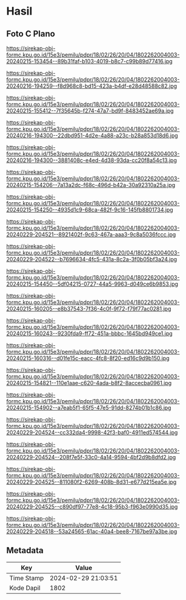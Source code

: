 # Hasil

## Foto C Plano

https://sirekap-obj-formc.kpu.go.id/15e3/pemilu/pdpr/18/02/26/20/04/1802262004003-20240215-153454--89b31faf-b103-4019-b8c7-c99b89d77416.jpg

https://sirekap-obj-formc.kpu.go.id/15e3/pemilu/pdpr/18/02/26/20/04/1802262004003-20240216-194259--f8d968c8-bd15-423a-b4df-e28d48588c82.jpg

https://sirekap-obj-formc.kpu.go.id/15e3/pemilu/pdpr/18/02/26/20/04/1802262004003-20240215-155412--7f35645b-f274-47a7-bd9f-8483452ae69a.jpg

https://sirekap-obj-formc.kpu.go.id/15e3/pemilu/pdpr/18/02/26/20/04/1802262004003-20240216-194300--22dbd951-4d2e-4a88-a23c-b28a853d18d6.jpg

https://sirekap-obj-formc.kpu.go.id/15e3/pemilu/pdpr/18/02/26/20/04/1802262004003-20240216-194300--3881408c-e4ed-4d38-93da-cc20f8a54c13.jpg

https://sirekap-obj-formc.kpu.go.id/15e3/pemilu/pdpr/18/02/26/20/04/1802262004003-20240215-154206--7a13a2dc-f68c-496d-b42a-30a92310a25a.jpg

https://sirekap-obj-formc.kpu.go.id/15e3/pemilu/pdpr/18/02/26/20/04/1802262004003-20240215-154250--4935d1c9-68ca-482f-9c16-145fb8801734.jpg

https://sirekap-obj-formc.kpu.go.id/15e3/pemilu/pdpr/18/02/26/20/04/1802262004003-20240229-204521--8921402f-9c63-467a-aaa3-9c8a5036fccc.jpg

https://sirekap-obj-formc.kpu.go.id/15e3/pemilu/pdpr/18/02/26/20/04/1802262004003-20240229-204522--b7696634-4fc5-431a-8c2a-3f0b05bf3a24.jpg

https://sirekap-obj-formc.kpu.go.id/15e3/pemilu/pdpr/18/02/26/20/04/1802262004003-20240215-154450--5df04215-0727-44a5-9963-d049ce6b9853.jpg

https://sirekap-obj-formc.kpu.go.id/15e3/pemilu/pdpr/18/02/26/20/04/1802262004003-20240215-160205--e8b37543-7f36-4c0f-9f72-f79f77ac0281.jpg

https://sirekap-obj-formc.kpu.go.id/15e3/pemilu/pdpr/18/02/26/20/04/1802262004003-20240215-160243--9230fda9-ff72-451a-bbbc-1645bd949ce1.jpg

https://sirekap-obj-formc.kpu.go.id/15e3/pemilu/pdpr/18/02/26/20/04/1802262004003-20240215-160316--d01fe15c-eacc-4fc8-8f20-ed16c9d9b150.jpg

https://sirekap-obj-formc.kpu.go.id/15e3/pemilu/pdpr/18/02/26/20/04/1802262004003-20240215-154821--110e1aae-c620-4ada-b8f2-8accecba0961.jpg

https://sirekap-obj-formc.kpu.go.id/15e3/pemilu/pdpr/18/02/26/20/04/1802262004003-20240215-154902--a7eab5f1-65f5-47e5-91dd-8274b01b1c86.jpg

https://sirekap-obj-formc.kpu.go.id/15e3/pemilu/pdpr/18/02/26/20/04/1802262004003-20240229-204524--cc332da4-9998-42f3-baf0-4911ed574544.jpg

https://sirekap-obj-formc.kpu.go.id/15e3/pemilu/pdpr/18/02/26/20/04/1802262004003-20240229-204524--208f7e5f-33c0-4a14-9594-4bf2d9b8dfd2.jpg

https://sirekap-obj-formc.kpu.go.id/15e3/pemilu/pdpr/18/02/26/20/04/1802262004003-20240229-204525--811080f2-6269-408b-8d31-e677d215ea5e.jpg

https://sirekap-obj-formc.kpu.go.id/15e3/pemilu/pdpr/18/02/26/20/04/1802262004003-20240229-204525--c890df97-77e8-4c18-95b3-f963e0990d35.jpg

https://sirekap-obj-formc.kpu.go.id/15e3/pemilu/pdpr/18/02/26/20/04/1802262004003-20240229-204518--53a24565-61ac-40a4-bee8-7167be97a3be.jpg


## Metadata

| Key        | Value               |
| ---------- | ------------------- |
| Time Stamp | 2024-02-29 21:03:51 |
| Kode Dapil | 1802                |



